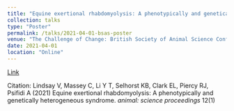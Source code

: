 ```yaml
---
title: "Equine exertional rhabdomyolysis: A phenotypically and genetically heterogeneous syndrome."
collection: talks
type: "Poster"
permalink: /talks/2021-04-01-bsas-poster
venue: "The Challenge of Change: British Society of Animal Science Conference 2021"
date: 2021-04-01
location: "Online"
---
```


[Link](https://doi.org/10.1016/j.anscip.2021.03.164 )

Citation: Lindsay V, Massey C, Li Y T, Selhorst KB, Clark EL, Piercy RJ, Psifidi A (2021) Equine exertional rhabdomyolysis: A phenotypically and genetically heterogeneous syndrome. <i>animal: science proceedings</i> 12(1)
